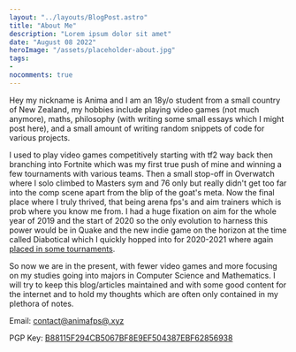 ```yaml
---
layout: "../layouts/BlogPost.astro"
title: "About Me"
description: "Lorem ipsum dolor sit amet"
date: "August 08 2022"
heroImage: "/assets/placeholder-about.jpg"
tags:
-
nocomments: true
---
```


Hey my nickname is Anima and I am an 18y/o student from a small country of 
New Zealand, my hobbies include playing video games (not much anymore),
maths, philosophy (with writing some small essays which I might post
here), and a small amount of writing random snippets of code for various
projects.

I used to play video games competitively starting with tf2 way back then
branching into Fortnite which was my first true push of mine and winning a
few tournaments with various teams. Then a small stop-off in Overwatch
where I solo climbed to Masters sym and 76 only but really didn't get too
far into the comp scene apart from the blip of the goat's meta. Now the
final place where I truly thrived, that being arena fps's and aim trainers
which is prob where you know me from. I had a huge fixation on aim for the
whole year of 2019 and the start of 2020 so the only evolution to harness
this power would be in Quake and the new indie game on the horizon at the
time called Diabotical which I quickly hopped into for 2020-2021 where
again [placed in some tournaments](https://liquipedia.net/arenafps/Anima).

So now we are in the present, with fewer video games and more focusing on
my studies going into majors in Computer Science and Mathematics. I will
try to keep this blog/articles maintained and with some good content for
the internet and to hold my thoughts which are often only contained in my
plethora of notes.


Email: [contact@animafps@.xyz](mailto:contact@animafps.xyz)

PGP Key: [B88115F294CB5067BF8E9EF504387EBF62856938](/pubkey.asc)